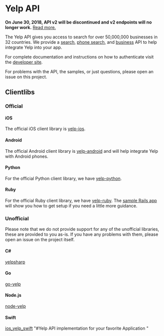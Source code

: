 # Yelp API

**On June 30, 2018, API v2 will be discontinued and v2 endpoints will no longer work.**
[Read more.](https://engineeringblog.yelp.com/2017/06/upcoming-deprecation-of-yelp-api-v2.html)

The Yelp API gives you access to search for over 50,000,000 businesses in 32 countries. We provide a [search](https://www.yelp.com/developers/documentation/v2/search_api), [phone search](https://www.yelp.com/developers/documentation/v2/phone_search), and [business](https://www.yelp.com/developers/documentation/v2/business) API to help integrate Yelp into your app.

For complete documentation and instructions on how to authenticate visit the [developer site](https://www.yelp.com/developers).

For problems with the API, the samples, or just questions, please open an issue on this project.

## Clientlibs

### Official

#### iOS
The official iOS client library is [yelp-ios](https://github.com/Yelp/yelp-ios).

#### Android
The official Android client library is [yelp-android](https://github.com/yelp/yelp-android) and will help integrate Yelp with Android phones.

#### Python

For the official Python client library, we have [yelp-python](https://github.com/yelp/yelp-python).

#### Ruby

For the official Ruby client library, we have [yelp-ruby](https://github.com/yelp/yelp-ruby). The [sample Rails app](https://github.com/yelp/yelp-rails-example) will show you how to get setup if you need a little more guidance.

### Unofficial

Please note that we do not provide support for any of the unofficial libraries, these are provided to you as-is. If you have any problems with them, please open an issue on the project itself.

#### C# ####

[yelpsharp](https://github.com/JustinBeckwith/yelpsharp)

#### Go

[go-yelp](https://github.com/JustinBeckwith/go-yelp)

#### Node.js

[node-yelp](https://github.com/olalonde/node-yelp)

#### Swift

[ios_yelp_swift](https://github.com/codepath/ios_yelp_swift)
"#Yelp API implementation for your favorite Application " 
